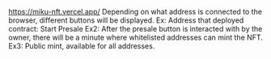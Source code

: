 https://miku-nft.vercel.app/
Depending on what address is connected to the browser, different buttons will be displayed. 
Ex: Address that deployed contract: Start Presale
Ex2: After the presale button is interacted with by the owner, there will be a minute where whitelisted addresses can mint the NFT. 
Ex3: Public mint, available for all addresses.
